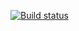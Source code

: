 [![Build status](https://ci.appveyor.com/api/projects/status/28nnx36tqn7oun1m?svg=true)](https://ci.appveyor.com/project/LaraKra/card-delivery)
